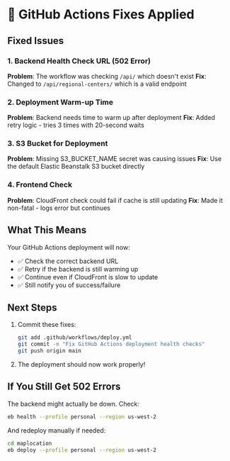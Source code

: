 # 🔧 GitHub Actions Fixes Applied

## Fixed Issues

### 1. Backend Health Check URL (502 Error)
**Problem**: The workflow was checking `/api/` which doesn't exist
**Fix**: Changed to `/api/regional-centers/` which is a valid endpoint

### 2. Deployment Warm-up Time
**Problem**: Backend needs time to warm up after deployment
**Fix**: Added retry logic - tries 3 times with 20-second waits

### 3. S3 Bucket for Deployment
**Problem**: Missing S3_BUCKET_NAME secret was causing issues
**Fix**: Use the default Elastic Beanstalk S3 bucket directly

### 4. Frontend Check
**Problem**: CloudFront check could fail if cache is still updating
**Fix**: Made it non-fatal - logs error but continues

## What This Means

Your GitHub Actions deployment will now:
- ✅ Check the correct backend URL
- ✅ Retry if the backend is still warming up
- ✅ Continue even if CloudFront is slow to update
- ✅ Still notify you of success/failure

## Next Steps

1. Commit these fixes:
   ```bash
   git add .github/workflows/deploy.yml
   git commit -m "Fix GitHub Actions deployment health checks"
   git push origin main
   ```

2. The deployment should now work properly!

## If You Still Get 502 Errors

The backend might actually be down. Check:
```bash
eb health --profile personal --region us-west-2
```

And redeploy manually if needed:
```bash
cd maplocation
eb deploy --profile personal --region us-west-2
```
